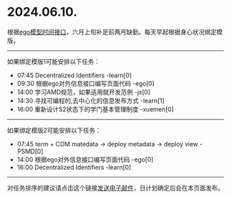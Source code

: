 # 2024.06.10.

根据[ego模型时间接口](https://gitee.com/hyg/blog/blob/master/timeflow.md)，六月上旬补足前两月缺勤。每天早起根据身心状况绑定模版。

---
如果绑定模版1可能安排以下任务：

- 07:45	Decentralized Identifiers -learn[0]
- 09:30	根据ego对外信息接口编写页面代码 -ego[0]
- 14:00	学习AMD规范，如果适用就开发范例 -js[0]
- 14:30	寻找可编程的,去中心化的信息发布方式 -learn[1]
- 16:00	重新设计S2状态下的学门基本管理制度 -xuemen[0]

---
如果绑定模版2可能安排以下任务：

- 07:45	term + COM matedata -> deploy metadata -> deploy view -PSMD[0]
- 14:00	根据ego对外信息接口编写页面代码 -ego[0]
- 16:00	Decentralized Identifiers -learn[0]

---
对任务排序的建议请点击这个链接<a href="mailto:huangyg@mars22.com?subject=关于2024.06.10.任务排序的建议&body=date: 20240610%0D%0Afile: ../../blog/release/time/d.20240610.md%0D%0A---请勿修改邮件主题及以上内容---%0D%0A">发送电子邮件</a>，日计划确定后会在本页面发布。